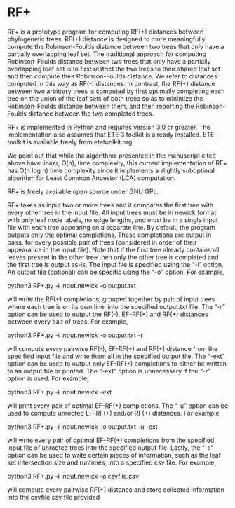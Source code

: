 # RF+


RF+ is a prototype program for computing RF(+) distances between phylogenetic trees. RF(+) distance is designed to more meaningfully compute the Robinson-Foulds distance between two trees that only have a partially overlapping leaf set. The traditional approach for computing Robinson-Foulds distance between two trees that only have a partially overlapping leaf set is to first restrict the two trees to their shared leaf set and then compute their Robinson-Foulds distance. We refer to distances computed in this way as RF(-) distances.  In contrast, the RF(+) distance between two arbitrary trees is computed by first optimally completing each tree on the union of the leaf sets of both trees so as to minimize the Robinson-Foulds distance between them, and then reporting the Robinson-Foulds distance between the two completed trees.

RF+ is implemented in Python and requires version 3.0 or greater. The implementation also assumes that ETE 3 toolkit is already installed. ETE toolkit is available freely from etetoolkit.org

We point out that while the algorithms presented in the manuscript cited above have linear, O(n), time complexity, this current implementation of RF+ has O(n log n) time complexity since it implements a slightly suboptimal algorithm for Least Common Ancestor (LCA) computation.

RF+ is freely available open source under GNU GPL. 

RF+ takes as input two or more trees and it compares the first tree with every other tree in the input file. All input trees must be in newick format with only leaf node labels, no edge lengths, and must be in a single input file with each tree appearing on a separate line. By default, the program outputs only the optimal completions. These completions are output in pairs, for every possible pair of trees (considered in order of their appearance in the input file).  Note that if the first tree already contains all leaves present in the other tree then only the other tree is completed and the first tree is output as-is. The input file is specified using the “-i” option. An output file (optional) can be specific using the “-o” option. For example,

python3 RF+.py -i input.newick -o output.txt

will write the RF(+) completions, grouped together by pair of input trees where each tree is on its own line, into the specified output.txt file. The “-r” option can be used to output the RF(-), EF-RF(+) and RF(+) distances between every pair of trees. For example,

python3 RF+.py -i input.newick -o output.txt -r

will compute every pairwise RF(-), EF-RF(+) and RF(+) distance from the specified input file and write them all in the specified output file. The “-ext” option can be used to output only EF-RF(+) completions to either be written to an output file or printed. The “-ext” option is unnecessary if the “-r” option is used. For example,

python3 RF+.py -i input.newick  -ext

will print every pair of optimal EF-RF(+) completions. The “-u” option can be used to compute unrooted EF-RF(+) and/or RF(+) distances. For example,

python3 RF+.py -i input.newick -o output.txt -u -ext

will write every pair of optimal EF-RF(+) completions from the specified input file of unrooted trees into the specified output file. Lastly, the “-a” option can be used to write certain pieces of information, such as the leaf set intersection size and runtimes, into a specified csv file. For example,

python3 RF+.py -i input.newick -a csvfile.csv

will compute every pairwise RF(+) distance and store collected information into the csvfile.csv file provided
